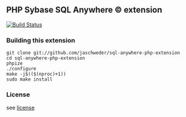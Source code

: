 ## PHP Sybase SQL Anywhere &copy; extension

[![Build Status](https://travis-ci.org/jaschweder/sql-anywhere-php-extension.svg?branch=master)](https://travis-ci.org/jaschweder/sql-anywhere-php-extension)

### Building this extension

```
git clone git://github.com/jaschweder/sql-anywhere-php-extension
cd sql-anywhere-php-extension
phpize
./configure
make -j$(($(nproc)+1))
sudo make install
```

### License

see [license](https://github.com/jaschweder/sql-anywhere-php-extension/blob/master/license.txt)
